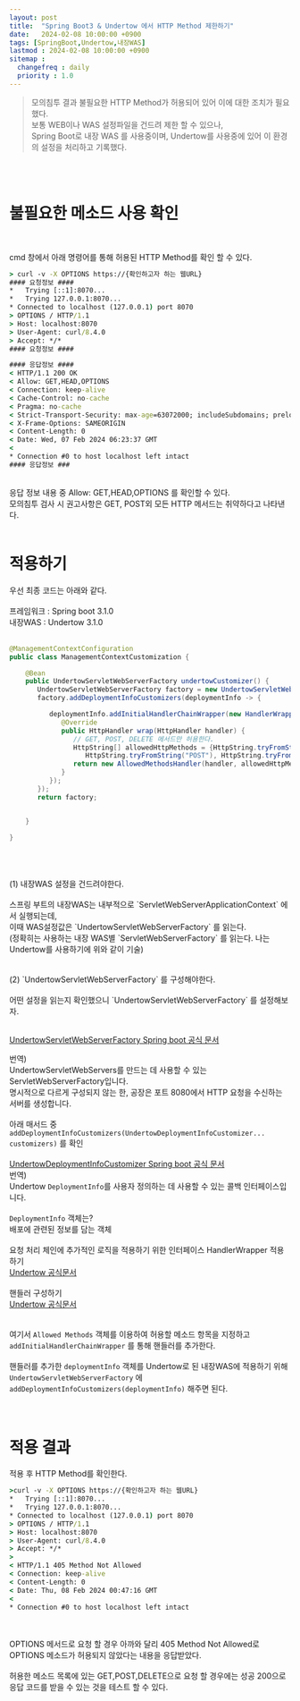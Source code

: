 ```yaml
---
layout: post
title:  "Spring Boot3 & Undertow 에서 HTTP Method 제한하기"
date:   2024-02-08 10:00:00 +0900
tags: [SpringBoot,Undertow,내장WAS]
lastmod : 2024-02-08 10:00:00 +0900
sitemap :
  changefreq : daily
  priority : 1.0
---
```

>모의침투 결과 불필요한 HTTP Method가 허용되어 있어 이에 대한 조치가 필요했다.<br>
>보통 WEB이나 WAS 설정파일을 건드려 제한 할 수 있으나,<br>
>Spring Boot로 내장 WAS 를 사용중이며, Undertow를 사용중에 있어 이 환경의 설정을 처리하고 기록했다.

<br><br>

# 불필요한 메소드 사용 확인

<br>

cmd 창에서 아래 명령어를 통해 허용된 HTTP Method를 확인 할 수 있다.

```cmd
> curl -v -X OPTIONS https://{확인하고자 하는 웹URL}
#### 요청정보 ####
*   Trying [::1]:8070...
*   Trying 127.0.0.1:8070...
* Connected to localhost (127.0.0.1) port 8070
> OPTIONS / HTTP/1.1
> Host: localhost:8070
> User-Agent: curl/8.4.0
> Accept: */*
#### 요청정보 ####

#### 응답정보 ####
< HTTP/1.1 200 OK
< Allow: GET,HEAD,OPTIONS
< Connection: keep-alive
< Cache-Control: no-cache
< Pragma: no-cache
< Strict-Transport-Security: max-age=63072000; includeSubdomains; preload
< X-Frame-Options: SAMEORIGIN
< Content-Length: 0
< Date: Wed, 07 Feb 2024 06:23:37 GMT
<
* Connection #0 to host localhost left intact
#### 응답정보 ###
```

<br>
응답 정보 내용 중 Allow: GET,HEAD,OPTIONS 를 확인할 수 있다.
<br>
모의침투 검사 시 권고사항은 GET, POST외 모든 HTTP 메서드는 취약하다고 나타낸다.
<br>
<br>

# 적용하기

우선 최종 코드는 아래와 같다.
<br>
<br>
프레임워크 : Spring boot 3.1.0<br>
내장WAS : Undertow 3.1.0
<br>
<br>

```java
@ManagementContextConfiguration
public class ManagementContextCustomization {

    @Bean
    public UndertowServletWebServerFactory undertowCustomizer() {
       UndertowServletWebServerFactory factory = new UndertowServletWebServerFactory();
       factory.addDeploymentInfoCustomizers(deploymentInfo -> {

          deploymentInfo.addInitialHandlerChainWrapper(new HandlerWrapper() {
             @Override
             public HttpHandler wrap(HttpHandler handler) {
                // GET, POST, DELETE 메서드만 허용한다.
                HttpString[] allowedHttpMethods = {HttpString.tryFromString("GET"),
                   HttpString.tryFromString("POST"), HttpString.tryFromString("DELETE")};
                return new AllowedMethodsHandler(handler, allowedHttpMethods);
             }
          });
       });
       return factory;


    }

}
```
<br>
<br>
<br>
(1) 내장WAS 설정을 건드려야한다.<br>
<br>
스프링 부트의 내장WAS는 내부적으로 `ServletWebServerApplicationContext` 에서 실행되는데,<br>
이때 WAS설정값은 `UndertowServletWebServerFactory` 를 읽는다.<br>
(정확히는 사용하는 내장 WAS별 `ServletWebServerFactory` 를 읽는다. 나는 Undertow를 사용하기에 위와 같이 기술)<br>
<br>
<br>
(2) `UndertowServletWebServerFactory` 를 구성해야한다.<br>
<br>
어떤 설정을 읽는지 확인했으니 `UndertowServletWebServerFactory` 를 설정해보자.<br>
<br>

[UndertowServletWebServerFactory Spring boot 공식 문서](https://docs.spring.io/spring-boot/docs/current/api/org/springframework/boot/web/embedded/undertow/UndertowServletWebServerFactory.html) <br>

번역)<br>
UndertowServletWebServers를 만드는 데 사용할 수 있는 ServletWebServerFactory입니다.<br>
명시적으로 다르게 구성되지 않는 한, 공장은 포트 8080에서 HTTP 요청을 수신하는 서버를 생성합니다.<br>
<br>
아래 매서드 중 `addDeploymentInfoCustomizers(UndertowDeploymentInfoCustomizer... customizers)`  를 확인<br>
<br>
[UndertowDeploymentInfoCustomizer Spring boot 공식 문서](https://docs.spring.io/spring-boot/docs/current/api/org/springframework/boot/web/embedded/undertow/UndertowDeploymentInfoCustomizer.html) <br>
번역)<br>
Undertow `DeploymentInfo`를 사용자 정의하는 데 사용할 수 있는 콜백 인터페이스입니다.<br>
<br>
`DeploymentInfo` 객체는?<br>
배포에 관련된 정보를 담는 객체<br>
<br>
요청 처리 체인에 추가적인 로직을 적용하기 위한 인터페이스 HandlerWrapper 적용하기 <br>
[Undertow 공식문서](https://undertow.io/undertow-docs/undertow-docs-2.1.0/index.html#handler-chain-wrappers) <br>
<br>
핸들러 구성하기 <br>
[Undertow 공식문서](https://undertow.io/undertow-docs/undertow-docs-2.1.0/index.html#built-in-handlers-2) <br>
<br>
<br>
여기서 `Allowed Methods` 객체를 이용하여 허용할 메소드 항목을 지정하고 `addInitialHandlerChainWrapper` 를 통해 핸들러를 추가한다.<br>
<br>
핸들러를 추가한 `deploymentInfo` 객체를 Undertow로 된 내장WAS에 적용하기 위해<br>
`UndertowServletWebServerFactory` 에 `addDeploymentInfoCustomizers(deploymentInfo)`  해주면 된다.<br>
<br>
<br>

# 적용 결과

적용 후 HTTP Method를 확인한다.
```cmd
>curl -v -X OPTIONS https://{확인하고자 하는 웹URL}
*   Trying [::1]:8070...
*   Trying 127.0.0.1:8070...
* Connected to localhost (127.0.0.1) port 8070
> OPTIONS / HTTP/1.1
> Host: localhost:8070
> User-Agent: curl/8.4.0
> Accept: */*
>
< HTTP/1.1 405 Method Not Allowed
< Connection: keep-alive
< Content-Length: 0
< Date: Thu, 08 Feb 2024 00:47:16 GMT
<
* Connection #0 to host localhost left intact
```

<br>
<br>
OPTIONS 메서드로 요청 할 경우 아까와 달리 405 Method Not Allowed로 OPTIONS 메소드가 허용되지 않았다는 내용을 응답받았다.<br>
<br>
허용한 메소드 목록에 있는 GET,POST,DELETE으로 요청 할 경우에는 성공 200으로 응답 코드를 받을 수 있는 것을 테스트 할 수 있다.<br>
